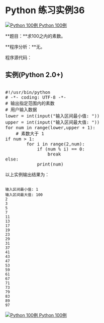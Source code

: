 Python 练习实例36
=============

 [![Python 100例](../images/up.gif)
 Python 100例](python-100-examples.html)


 **题目：**求100之内的素数。

 **程序分析：**无。

 程序源代码：

  实例(Python 2.0+)
---------------

 <pre>

#!/usr/bin/python
# -*- coding: UTF-8 -*-
# 输出指定范围内的素数
# 用户输入数据
lower = int(input("输入区间最小值: "))
upper = int(input("输入区间最大值: "))
for num in range(lower,upper + 1):
    # 素数大于 1
if num > 1:
        for i in range(2,num):
            if (num % i) == 0:
                break
else:
            print(num)
</pre>

  以上实例输出结果为：

 
```

输入区间最小值: 1
输入区间最大值: 100
2
3
5
7
11
13
17
19
23
29
31
37
41
43
47
53
59
61
67
71
73
79
83
89
97

```

[![Python 100例](../images/up.gif)
 Python 100例](python-100-examples.html)